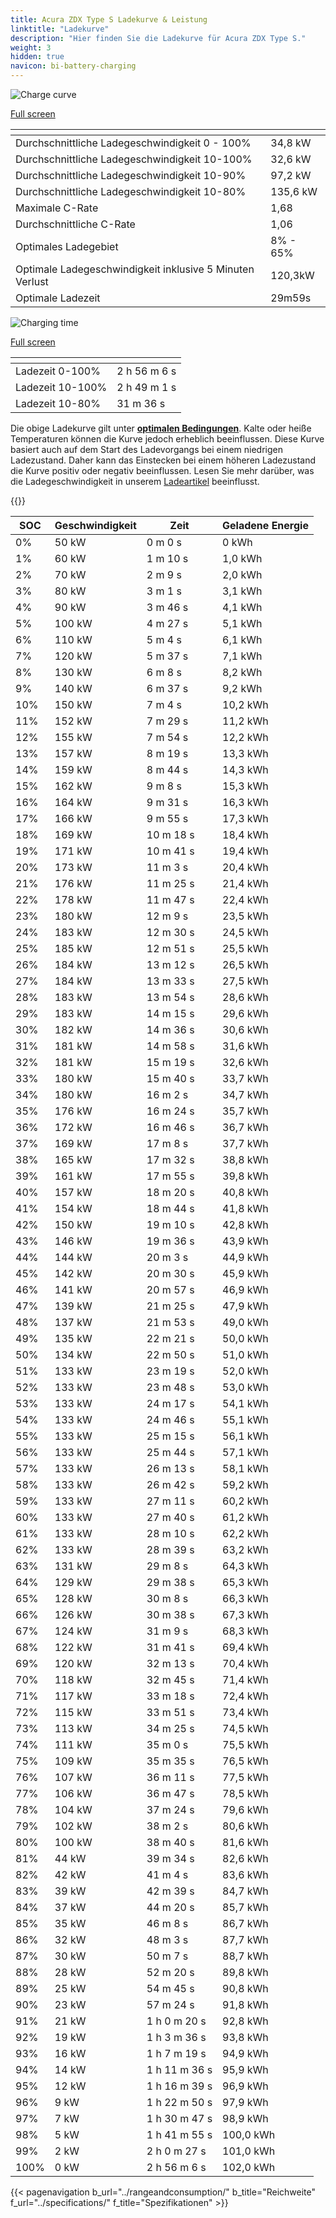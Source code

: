 ```yaml
---
title: Acura ZDX Type S Ladekurve & Leistung
linktitle: "Ladekurve"
description: "Hier finden Sie die Ladekurve für Acura ZDX Type S."
weight: 3
hidden: true
navicon: bi-battery-charging
---
```

<!-- markdownlint-disable MD033 -->
<!-- markdownlint-disable MD010 -->
<img src="/images/models/acura/zdx/zdx_type_s/chargingcurve.svg" alt="Charge curve" class="img-fluid">

[Full screen](/images/models/acura/zdx/zdx_type_s/chargingcurve.svg)


<div class="table-responsive">
<table class="table table-striped border">
	<thead>
		<tr>
			<th>
			</th>
			<th>
			</th>
		</tr>
	</thead>
	<tbody>
		<tr>
			<td>
				Durchschnittliche Ladegeschwindigkeit 0 - 100%
			</td>
			<td>
				34,8 kW
			</td>
		</tr>
		<tr>
			<td>
				Durchschnittliche Ladegeschwindigkeit 10-100%
			</td>
			<td>
				32,6 kW
			</td>
		</tr>
		<tr>
			<td>
				Durchschnittliche Ladegeschwindigkeit 10-90%
			</td>
			<td>
				97,2 kW
			</td>
		</tr>
		<tr>
			<td>
				Durchschnittliche Ladegeschwindigkeit 10-80%
			</td>
			<td>
				135,6 kW
			</td>
		</tr>
		<tr>
			<td>
				Maximale C-Rate
			</td>
			<td>
				1,68
			</td>
		</tr>
		<tr>
			<td>
				Durchschnittliche C-Rate
			</td>
			<td>
				1,06
			</td>
		</tr>
		<tr>
			<td>
				Optimales Ladegebiet
			</td>
			<td>
				8% - 65%
			</td>
		</tr>
		<tr>
			<td>
				Optimale Ladegeschwindigkeit inklusive 5 Minuten Verlust
			</td>
			<td>
				120,3kW
			</td>
		</tr>
		<tr>
			<td>
				Optimale Ladezeit
			</td>
			<td>
				29m59s
			</td>
		</tr>
	</tbody>
</table>
</div>
<img src="/images/models/acura/zdx/zdx_type_s/chargingtime.svg" alt="Charging time" class="img-fluid">

[Full screen](/images/models/acura/zdx/zdx_type_s/chargingtime.svg)
<div class="table-responsive">
<table class="table table-striped border">
	<thead>
		<tr>
			<th>
			</th>
			<th>
			</th>
		</tr>
	</thead>
	<tbody>
		<tr>
			<td>
				Ladezeit 0-100%
			</td>
			<td>
				2 h 56 m 6 s
			</td>
		</tr>
		<tr>
			<td>
				Ladezeit 10-100%
			</td>
			<td>
				2 h 49 m 1 s
			</td>
		</tr>
		<tr>
			<td>
				Ladezeit 10-80%
			</td>
			<td>
				 31 m 36 s
			</td>
		</tr>
	</tbody>
</table>
</div>


Die obige Ladekurve gilt unter **[optimalen Bedingungen](../../../../../technology/battery/charging/#temperature)**. Kalte oder heiße Temperaturen können die Kurve jedoch erheblich beeinflussen. Diese Kurve basiert auch auf dem Start des Ladevorgangs bei einem niedrigen Ladezustand. Daher kann das Einstecken bei einem höheren Ladezustand die Kurve positiv oder negativ beeinflussen. Lesen Sie mehr darüber, was die Ladegeschwindigkeit in unserem [Ladeartikel](../../../../../technology/battery/charging/) beeinflusst.


{{<evkxdisplayaddarticle />}}
<div class="table-responsive">
<table class="table table-striped border">
	<thead>
		<tr>
			<th>
				SOC
			</th>
			<th>
				Geschwindigkeit
			</th>
			<th>
				Zeit
			</th>
			<th>
				Geladene Energie
			</th>
		</tr>
	</thead>
	<tbody>
		<tr>
			<td>
				0%
			</td>
			<td>
				50 kW
			</td>
			<td>
				 0 m 0 s
			</td>
			<td>
				0 kWh
			</td>
		</tr>
		<tr>
			<td>
				1%
			</td>
			<td>
				60 kW
			</td>
			<td>
				 1 m 10 s
			</td>
			<td>
				1,0 kWh
			</td>
		</tr>
		<tr>
			<td>
				2%
			</td>
			<td>
				70 kW
			</td>
			<td>
				 2 m 9 s
			</td>
			<td>
				2,0 kWh
			</td>
		</tr>
		<tr>
			<td>
				3%
			</td>
			<td>
				80 kW
			</td>
			<td>
				 3 m 1 s
			</td>
			<td>
				3,1 kWh
			</td>
		</tr>
		<tr>
			<td>
				4%
			</td>
			<td>
				90 kW
			</td>
			<td>
				 3 m 46 s
			</td>
			<td>
				4,1 kWh
			</td>
		</tr>
		<tr>
			<td>
				5%
			</td>
			<td>
				100 kW
			</td>
			<td>
				 4 m 27 s
			</td>
			<td>
				5,1 kWh
			</td>
		</tr>
		<tr>
			<td>
				6%
			</td>
			<td>
				110 kW
			</td>
			<td>
				 5 m 4 s
			</td>
			<td>
				6,1 kWh
			</td>
		</tr>
		<tr>
			<td>
				7%
			</td>
			<td>
				120 kW
			</td>
			<td>
				 5 m 37 s
			</td>
			<td>
				7,1 kWh
			</td>
		</tr>
		<tr>
			<td>
				8%
			</td>
			<td>
				130 kW
			</td>
			<td>
				 6 m 8 s
			</td>
			<td>
				8,2 kWh
			</td>
		</tr>
		<tr>
			<td>
				9%
			</td>
			<td>
				140 kW
			</td>
			<td>
				 6 m 37 s
			</td>
			<td>
				9,2 kWh
			</td>
		</tr>
		<tr>
			<td>
				10%
			</td>
			<td>
				150 kW
			</td>
			<td>
				 7 m 4 s
			</td>
			<td>
				10,2 kWh
			</td>
		</tr>
		<tr>
			<td>
				11%
			</td>
			<td>
				152 kW
			</td>
			<td>
				 7 m 29 s
			</td>
			<td>
				11,2 kWh
			</td>
		</tr>
		<tr>
			<td>
				12%
			</td>
			<td>
				155 kW
			</td>
			<td>
				 7 m 54 s
			</td>
			<td>
				12,2 kWh
			</td>
		</tr>
		<tr>
			<td>
				13%
			</td>
			<td>
				157 kW
			</td>
			<td>
				 8 m 19 s
			</td>
			<td>
				13,3 kWh
			</td>
		</tr>
		<tr>
			<td>
				14%
			</td>
			<td>
				159 kW
			</td>
			<td>
				 8 m 44 s
			</td>
			<td>
				14,3 kWh
			</td>
		</tr>
		<tr>
			<td>
				15%
			</td>
			<td>
				162 kW
			</td>
			<td>
				 9 m 8 s
			</td>
			<td>
				15,3 kWh
			</td>
		</tr>
		<tr>
			<td>
				16%
			</td>
			<td>
				164 kW
			</td>
			<td>
				 9 m 31 s
			</td>
			<td>
				16,3 kWh
			</td>
		</tr>
		<tr>
			<td>
				17%
			</td>
			<td>
				166 kW
			</td>
			<td>
				 9 m 55 s
			</td>
			<td>
				17,3 kWh
			</td>
		</tr>
		<tr>
			<td>
				18%
			</td>
			<td>
				169 kW
			</td>
			<td>
				 10 m 18 s
			</td>
			<td>
				18,4 kWh
			</td>
		</tr>
		<tr>
			<td>
				19%
			</td>
			<td>
				171 kW
			</td>
			<td>
				 10 m 41 s
			</td>
			<td>
				19,4 kWh
			</td>
		</tr>
		<tr>
			<td>
				20%
			</td>
			<td>
				173 kW
			</td>
			<td>
				 11 m 3 s
			</td>
			<td>
				20,4 kWh
			</td>
		</tr>
		<tr>
			<td>
				21%
			</td>
			<td>
				176 kW
			</td>
			<td>
				 11 m 25 s
			</td>
			<td>
				21,4 kWh
			</td>
		</tr>
		<tr>
			<td>
				22%
			</td>
			<td>
				178 kW
			</td>
			<td>
				 11 m 47 s
			</td>
			<td>
				22,4 kWh
			</td>
		</tr>
		<tr>
			<td>
				23%
			</td>
			<td>
				180 kW
			</td>
			<td>
				 12 m 9 s
			</td>
			<td>
				23,5 kWh
			</td>
		</tr>
		<tr>
			<td>
				24%
			</td>
			<td>
				183 kW
			</td>
			<td>
				 12 m 30 s
			</td>
			<td>
				24,5 kWh
			</td>
		</tr>
		<tr>
			<td>
				25%
			</td>
			<td>
				185 kW
			</td>
			<td>
				 12 m 51 s
			</td>
			<td>
				25,5 kWh
			</td>
		</tr>
		<tr>
			<td>
				26%
			</td>
			<td>
				184 kW
			</td>
			<td>
				 13 m 12 s
			</td>
			<td>
				26,5 kWh
			</td>
		</tr>
		<tr>
			<td>
				27%
			</td>
			<td>
				184 kW
			</td>
			<td>
				 13 m 33 s
			</td>
			<td>
				27,5 kWh
			</td>
		</tr>
		<tr>
			<td>
				28%
			</td>
			<td>
				183 kW
			</td>
			<td>
				 13 m 54 s
			</td>
			<td>
				28,6 kWh
			</td>
		</tr>
		<tr>
			<td>
				29%
			</td>
			<td>
				183 kW
			</td>
			<td>
				 14 m 15 s
			</td>
			<td>
				29,6 kWh
			</td>
		</tr>
		<tr>
			<td>
				30%
			</td>
			<td>
				182 kW
			</td>
			<td>
				 14 m 36 s
			</td>
			<td>
				30,6 kWh
			</td>
		</tr>
		<tr>
			<td>
				31%
			</td>
			<td>
				181 kW
			</td>
			<td>
				 14 m 58 s
			</td>
			<td>
				31,6 kWh
			</td>
		</tr>
		<tr>
			<td>
				32%
			</td>
			<td>
				181 kW
			</td>
			<td>
				 15 m 19 s
			</td>
			<td>
				32,6 kWh
			</td>
		</tr>
		<tr>
			<td>
				33%
			</td>
			<td>
				180 kW
			</td>
			<td>
				 15 m 40 s
			</td>
			<td>
				33,7 kWh
			</td>
		</tr>
		<tr>
			<td>
				34%
			</td>
			<td>
				180 kW
			</td>
			<td>
				 16 m 2 s
			</td>
			<td>
				34,7 kWh
			</td>
		</tr>
		<tr>
			<td>
				35%
			</td>
			<td>
				176 kW
			</td>
			<td>
				 16 m 24 s
			</td>
			<td>
				35,7 kWh
			</td>
		</tr>
		<tr>
			<td>
				36%
			</td>
			<td>
				172 kW
			</td>
			<td>
				 16 m 46 s
			</td>
			<td>
				36,7 kWh
			</td>
		</tr>
		<tr>
			<td>
				37%
			</td>
			<td>
				169 kW
			</td>
			<td>
				 17 m 8 s
			</td>
			<td>
				37,7 kWh
			</td>
		</tr>
		<tr>
			<td>
				38%
			</td>
			<td>
				165 kW
			</td>
			<td>
				 17 m 32 s
			</td>
			<td>
				38,8 kWh
			</td>
		</tr>
		<tr>
			<td>
				39%
			</td>
			<td>
				161 kW
			</td>
			<td>
				 17 m 55 s
			</td>
			<td>
				39,8 kWh
			</td>
		</tr>
		<tr>
			<td>
				40%
			</td>
			<td>
				157 kW
			</td>
			<td>
				 18 m 20 s
			</td>
			<td>
				40,8 kWh
			</td>
		</tr>
		<tr>
			<td>
				41%
			</td>
			<td>
				154 kW
			</td>
			<td>
				 18 m 44 s
			</td>
			<td>
				41,8 kWh
			</td>
		</tr>
		<tr>
			<td>
				42%
			</td>
			<td>
				150 kW
			</td>
			<td>
				 19 m 10 s
			</td>
			<td>
				42,8 kWh
			</td>
		</tr>
		<tr>
			<td>
				43%
			</td>
			<td>
				146 kW
			</td>
			<td>
				 19 m 36 s
			</td>
			<td>
				43,9 kWh
			</td>
		</tr>
		<tr>
			<td>
				44%
			</td>
			<td>
				144 kW
			</td>
			<td>
				 20 m 3 s
			</td>
			<td>
				44,9 kWh
			</td>
		</tr>
		<tr>
			<td>
				45%
			</td>
			<td>
				142 kW
			</td>
			<td>
				 20 m 30 s
			</td>
			<td>
				45,9 kWh
			</td>
		</tr>
		<tr>
			<td>
				46%
			</td>
			<td>
				141 kW
			</td>
			<td>
				 20 m 57 s
			</td>
			<td>
				46,9 kWh
			</td>
		</tr>
		<tr>
			<td>
				47%
			</td>
			<td>
				139 kW
			</td>
			<td>
				 21 m 25 s
			</td>
			<td>
				47,9 kWh
			</td>
		</tr>
		<tr>
			<td>
				48%
			</td>
			<td>
				137 kW
			</td>
			<td>
				 21 m 53 s
			</td>
			<td>
				49,0 kWh
			</td>
		</tr>
		<tr>
			<td>
				49%
			</td>
			<td>
				135 kW
			</td>
			<td>
				 22 m 21 s
			</td>
			<td>
				50,0 kWh
			</td>
		</tr>
		<tr>
			<td>
				50%
			</td>
			<td>
				134 kW
			</td>
			<td>
				 22 m 50 s
			</td>
			<td>
				51,0 kWh
			</td>
		</tr>
		<tr>
			<td>
				51%
			</td>
			<td>
				133 kW
			</td>
			<td>
				 23 m 19 s
			</td>
			<td>
				52,0 kWh
			</td>
		</tr>
		<tr>
			<td>
				52%
			</td>
			<td>
				133 kW
			</td>
			<td>
				 23 m 48 s
			</td>
			<td>
				53,0 kWh
			</td>
		</tr>
		<tr>
			<td>
				53%
			</td>
			<td>
				133 kW
			</td>
			<td>
				 24 m 17 s
			</td>
			<td>
				54,1 kWh
			</td>
		</tr>
		<tr>
			<td>
				54%
			</td>
			<td>
				133 kW
			</td>
			<td>
				 24 m 46 s
			</td>
			<td>
				55,1 kWh
			</td>
		</tr>
		<tr>
			<td>
				55%
			</td>
			<td>
				133 kW
			</td>
			<td>
				 25 m 15 s
			</td>
			<td>
				56,1 kWh
			</td>
		</tr>
		<tr>
			<td>
				56%
			</td>
			<td>
				133 kW
			</td>
			<td>
				 25 m 44 s
			</td>
			<td>
				57,1 kWh
			</td>
		</tr>
		<tr>
			<td>
				57%
			</td>
			<td>
				133 kW
			</td>
			<td>
				 26 m 13 s
			</td>
			<td>
				58,1 kWh
			</td>
		</tr>
		<tr>
			<td>
				58%
			</td>
			<td>
				133 kW
			</td>
			<td>
				 26 m 42 s
			</td>
			<td>
				59,2 kWh
			</td>
		</tr>
		<tr>
			<td>
				59%
			</td>
			<td>
				133 kW
			</td>
			<td>
				 27 m 11 s
			</td>
			<td>
				60,2 kWh
			</td>
		</tr>
		<tr>
			<td>
				60%
			</td>
			<td>
				133 kW
			</td>
			<td>
				 27 m 40 s
			</td>
			<td>
				61,2 kWh
			</td>
		</tr>
		<tr>
			<td>
				61%
			</td>
			<td>
				133 kW
			</td>
			<td>
				 28 m 10 s
			</td>
			<td>
				62,2 kWh
			</td>
		</tr>
		<tr>
			<td>
				62%
			</td>
			<td>
				133 kW
			</td>
			<td>
				 28 m 39 s
			</td>
			<td>
				63,2 kWh
			</td>
		</tr>
		<tr>
			<td>
				63%
			</td>
			<td>
				131 kW
			</td>
			<td>
				 29 m 8 s
			</td>
			<td>
				64,3 kWh
			</td>
		</tr>
		<tr>
			<td>
				64%
			</td>
			<td>
				129 kW
			</td>
			<td>
				 29 m 38 s
			</td>
			<td>
				65,3 kWh
			</td>
		</tr>
		<tr>
			<td>
				65%
			</td>
			<td>
				128 kW
			</td>
			<td>
				 30 m 8 s
			</td>
			<td>
				66,3 kWh
			</td>
		</tr>
		<tr>
			<td>
				66%
			</td>
			<td>
				126 kW
			</td>
			<td>
				 30 m 38 s
			</td>
			<td>
				67,3 kWh
			</td>
		</tr>
		<tr>
			<td>
				67%
			</td>
			<td>
				124 kW
			</td>
			<td>
				 31 m 9 s
			</td>
			<td>
				68,3 kWh
			</td>
		</tr>
		<tr>
			<td>
				68%
			</td>
			<td>
				122 kW
			</td>
			<td>
				 31 m 41 s
			</td>
			<td>
				69,4 kWh
			</td>
		</tr>
		<tr>
			<td>
				69%
			</td>
			<td>
				120 kW
			</td>
			<td>
				 32 m 13 s
			</td>
			<td>
				70,4 kWh
			</td>
		</tr>
		<tr>
			<td>
				70%
			</td>
			<td>
				118 kW
			</td>
			<td>
				 32 m 45 s
			</td>
			<td>
				71,4 kWh
			</td>
		</tr>
		<tr>
			<td>
				71%
			</td>
			<td>
				117 kW
			</td>
			<td>
				 33 m 18 s
			</td>
			<td>
				72,4 kWh
			</td>
		</tr>
		<tr>
			<td>
				72%
			</td>
			<td>
				115 kW
			</td>
			<td>
				 33 m 51 s
			</td>
			<td>
				73,4 kWh
			</td>
		</tr>
		<tr>
			<td>
				73%
			</td>
			<td>
				113 kW
			</td>
			<td>
				 34 m 25 s
			</td>
			<td>
				74,5 kWh
			</td>
		</tr>
		<tr>
			<td>
				74%
			</td>
			<td>
				111 kW
			</td>
			<td>
				 35 m 0 s
			</td>
			<td>
				75,5 kWh
			</td>
		</tr>
		<tr>
			<td>
				75%
			</td>
			<td>
				109 kW
			</td>
			<td>
				 35 m 35 s
			</td>
			<td>
				76,5 kWh
			</td>
		</tr>
		<tr>
			<td>
				76%
			</td>
			<td>
				107 kW
			</td>
			<td>
				 36 m 11 s
			</td>
			<td>
				77,5 kWh
			</td>
		</tr>
		<tr>
			<td>
				77%
			</td>
			<td>
				106 kW
			</td>
			<td>
				 36 m 47 s
			</td>
			<td>
				78,5 kWh
			</td>
		</tr>
		<tr>
			<td>
				78%
			</td>
			<td>
				104 kW
			</td>
			<td>
				 37 m 24 s
			</td>
			<td>
				79,6 kWh
			</td>
		</tr>
		<tr>
			<td>
				79%
			</td>
			<td>
				102 kW
			</td>
			<td>
				 38 m 2 s
			</td>
			<td>
				80,6 kWh
			</td>
		</tr>
		<tr>
			<td>
				80%
			</td>
			<td>
				100 kW
			</td>
			<td>
				 38 m 40 s
			</td>
			<td>
				81,6 kWh
			</td>
		</tr>
		<tr>
			<td>
				81%
			</td>
			<td>
				44 kW
			</td>
			<td>
				 39 m 34 s
			</td>
			<td>
				82,6 kWh
			</td>
		</tr>
		<tr>
			<td>
				82%
			</td>
			<td>
				42 kW
			</td>
			<td>
				 41 m 4 s
			</td>
			<td>
				83,6 kWh
			</td>
		</tr>
		<tr>
			<td>
				83%
			</td>
			<td>
				39 kW
			</td>
			<td>
				 42 m 39 s
			</td>
			<td>
				84,7 kWh
			</td>
		</tr>
		<tr>
			<td>
				84%
			</td>
			<td>
				37 kW
			</td>
			<td>
				 44 m 20 s
			</td>
			<td>
				85,7 kWh
			</td>
		</tr>
		<tr>
			<td>
				85%
			</td>
			<td>
				35 kW
			</td>
			<td>
				 46 m 8 s
			</td>
			<td>
				86,7 kWh
			</td>
		</tr>
		<tr>
			<td>
				86%
			</td>
			<td>
				32 kW
			</td>
			<td>
				 48 m 3 s
			</td>
			<td>
				87,7 kWh
			</td>
		</tr>
		<tr>
			<td>
				87%
			</td>
			<td>
				30 kW
			</td>
			<td>
				 50 m 7 s
			</td>
			<td>
				88,7 kWh
			</td>
		</tr>
		<tr>
			<td>
				88%
			</td>
			<td>
				28 kW
			</td>
			<td>
				 52 m 20 s
			</td>
			<td>
				89,8 kWh
			</td>
		</tr>
		<tr>
			<td>
				89%
			</td>
			<td>
				25 kW
			</td>
			<td>
				 54 m 45 s
			</td>
			<td>
				90,8 kWh
			</td>
		</tr>
		<tr>
			<td>
				90%
			</td>
			<td>
				23 kW
			</td>
			<td>
				 57 m 24 s
			</td>
			<td>
				91,8 kWh
			</td>
		</tr>
		<tr>
			<td>
				91%
			</td>
			<td>
				21 kW
			</td>
			<td>
				1 h 0 m 20 s
			</td>
			<td>
				92,8 kWh
			</td>
		</tr>
		<tr>
			<td>
				92%
			</td>
			<td>
				19 kW
			</td>
			<td>
				1 h 3 m 36 s
			</td>
			<td>
				93,8 kWh
			</td>
		</tr>
		<tr>
			<td>
				93%
			</td>
			<td>
				16 kW
			</td>
			<td>
				1 h 7 m 19 s
			</td>
			<td>
				94,9 kWh
			</td>
		</tr>
		<tr>
			<td>
				94%
			</td>
			<td>
				14 kW
			</td>
			<td>
				1 h 11 m 36 s
			</td>
			<td>
				95,9 kWh
			</td>
		</tr>
		<tr>
			<td>
				95%
			</td>
			<td>
				12 kW
			</td>
			<td>
				1 h 16 m 39 s
			</td>
			<td>
				96,9 kWh
			</td>
		</tr>
		<tr>
			<td>
				96%
			</td>
			<td>
				9 kW
			</td>
			<td>
				1 h 22 m 50 s
			</td>
			<td>
				97,9 kWh
			</td>
		</tr>
		<tr>
			<td>
				97%
			</td>
			<td>
				7 kW
			</td>
			<td>
				1 h 30 m 47 s
			</td>
			<td>
				98,9 kWh
			</td>
		</tr>
		<tr>
			<td>
				98%
			</td>
			<td>
				5 kW
			</td>
			<td>
				1 h 41 m 55 s
			</td>
			<td>
				100,0 kWh
			</td>
		</tr>
		<tr>
			<td>
				99%
			</td>
			<td>
				2 kW
			</td>
			<td>
				2 h 0 m 27 s
			</td>
			<td>
				101,0 kWh
			</td>
		</tr>
		<tr>
			<td>
				100%
			</td>
			<td>
				0 kW
			</td>
			<td>
				2 h 56 m 6 s
			</td>
			<td>
				102,0 kWh
			</td>
		</tr>
	</tbody>
</table>
</div>


{{< pagenavigation b_url="../rangeandconsumption/" b_title="Reichweite" f_url="../specifications/" f_title="Spezifikationen" >}}
